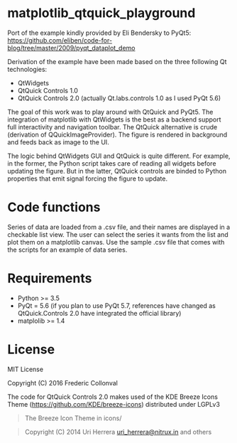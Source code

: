 # matplotlib_qtquick_playground
Port of the example kindly provided by Eli Bendersky to PyQt5:
https://github.com/eliben/code-for-blog/tree/master/2009/pyqt_dataplot_demo

Derivation of the example have been made based on the three following Qt technologies:
- QtWidgets
- QtQuick Controls 1.0
- QtQuick Controls 2.0 (actually Qt.labs.controls 1.0 as I used PyQt 5.6)

The goal of this work was to play around with QtQuick and PyQt5. The integration of matplotlib with QtWidgets is the best
as a backend support full interactivity and navigation toolbar. The QtQuick alternative is crude (derivation of 
QQuickImageProvider). The figure is rendered in background and feeds back as image to the UI.

The logic behind QtWidgets GUI and QtQuick is quite different. For example, in the former, the Python script takes care of
reading all widgets before updating the figure. But in the latter, QtQuick controls are binded to Python properties that 
emit signal forcing the figure to update.

Code functions
==============

Series of data are loaded from a .csv file, and their names are
displayed in a checkable list view. The user can select the series
it wants from the list and plot them on a matplotlib canvas.
Use the sample .csv file that comes with the scripts for an example
of data series.

Requirements
============

* Python >= 3.5
* PyQt = 5.6 (if you plan to use PyQt 5.7, references have changed as QtQuick.Controls 2.0 have integrated the official library)
* matplolib >= 1.4

License
=======

MIT License

Copyright (C) 2016 Frederic Collonval

The code for QtQuick Controls 2.0 makes used of the KDE Breeze Icons Theme (https://github.com/KDE/breeze-icons) distributed under LGPLv3

> The Breeze Icon Theme in icons/

> Copyright (C) 2014 Uri Herrera <uri_herrera@nitrux.in> and others
